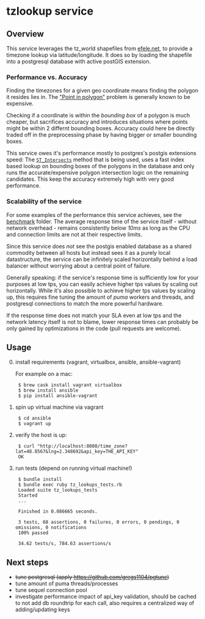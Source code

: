 # tzlookup service

## Overview

This service leverages the tz_world shapefiles from [efele.net](http://efele.net/maps/tz/world/), to provide a timezone lookup via latitude/longitude. It does so by loading the shapefile into a postgresql database with active postGIS extension.


### Performance vs. Accuracy

Finding the timezones for a given geo coordinate means finding the polygon it resides lies in. The ["Point in polygon"](https://en.wikipedia.org/wiki/Point_in_polygon) problem is generally known to be expensive.

Checking if a coordinate is within the *bounding box* of a polygon is much cheaper, but sacrifices accuracy and introduces situations where points might be within 2 differnt bounding boxes. Accuracy could here be directly traded off in the preprocessing phase by having bigger or smaller bounding boxes.

This service owes it's performance mostly to postgres's postgis extensions speed: The [`ST_Intersects`](http://postgis.org/docs/ST_Intersects.html) method that is being used, uses a fast index based lookup on bounding boxes of the polygons in the database and only runs the accurate/expensive polygon intersection logic on the remaining candidates. This keep the accuracy extremely high with very good performance.

### Scalability of the service

For some examples of the performance this service achieves, see the [benchmark](./benchmark/) folder. The average response time of the service itself  - without network overhead - remains consistently below *10ms* as long as the CPU and connection limits are not at their respective limits.

Since this service does *not* see the postgis enabled database as a shared commodity between all hosts but instead sees it as a purely local datastructure, the service can be infinitely scaled horizontally behind a load balancer without worrying about a central point of failure.

Generally speaking: if the service's response time is sufficiently low for your purposes at low tps, you can easily achieve higher tps values by scaling out horizontally. While it's also possible to achieve higher tps values by scaling up, this requires fine tuning the amount of *puma* workers and threads, and postgresql connections to match the more powerful hardware.

If the response time does not match your SLA even at low tps and the network latency itself is not to blame, lower response times can probably be only gained by optimizations in the code (pull requests are welcome).

## Usage

0. install requirements (vagrant, virtualbox, ansible, ansible-vagrant)

    For example on a mac:

        $ brew cask install vagrant virtualbox
        $ brew install ansible
        $ pip install ansible-vagrant

1. spin up virtual machine via vagrant

        $ cd ansible
        $ vagrant up


2. verify the host is up:

        $ curl "http://localhost:8080/time_zone?lat=48.8567&lng=2.348692&api_key=THE_API_KEY"
        OK


3. run tests (depend on running virtual machine!)

        $ bundle install
        $ bundle exec ruby tz_lookups_tests.rb
        Loaded suite tz_lookups_tests
        Started
        ...

        Finished in 0.086665 seconds.

        3 tests, 68 assertions, 0 failures, 0 errors, 0 pendings, 0 omissions, 0 notifications
        100% passed

        34.62 tests/s, 784.63 assertions/s


## Next steps

* ~~tune postgresql (apply https://github.com/gregs1104/pgtune)~~
* tune amount of puma threads/processes
* tune sequel connection pool
* investigate performance impact of api_key validation, should be cached to not add db roundtrip for each call, also requires a centralized way of adding/updating keys
